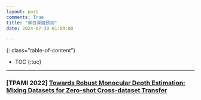 ```yaml
---
layout: post
comments: True
title: "单目深度预测"
date: 2024-07-30 01:09:00

---
```


<!--more-->

{: class="table-of-content"}
* TOC
{:toc}

---

### \[**TPAMI 2022**\] [Towards Robust Monocular Depth Estimation: Mixing Datasets for Zero-shot Cross-dataset Transfer](https://github.com/isl-org/MiDaS)

